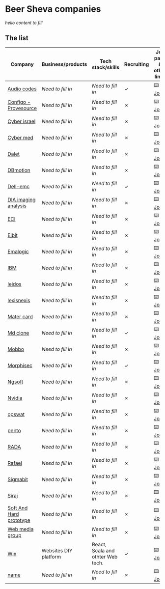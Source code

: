 # Beer Sheva companies 


*hello content to fill*

## The list

Company                                                         | Business/products                        | Tech stack/skills                              | Recruiting                                | Job page & other links
-------------------------------------------------               | -----------------------------            | ----------------------------                   | ------------------------------------| ----------------------
[Audio codes](https://www.audiocodes.com/)                      | *Need to fill in*                        | *Need to fill in*                              | ✓                                   | :keyboard: [Jobs](https://www.audiocodes.com/careers/positions?countryGroup=Israel)
[Configo - Provesource](https://provesrc.com)                   | *Need to fill in*                        | *Need to fill in*                              | ✗                                   | :keyboard: [Jobs]()
[Cyber israel](site)                                            | *Need to fill in*                        | *Need to fill in*                              | ✗                                   | :keyboard: [Jobs]()
[Cyber med](site)                                               | *Need to fill in*                        | *Need to fill in*                              | ✗                                   | :keyboard: [Jobs]()
[Dalet](site)                                                   | *Need to fill in*                        | *Need to fill in*                              | ✗                                   | :keyboard: [Jobs]()
[DBmotion](site)                                                | *Need to fill in*                        | *Need to fill in*                              | ✗                                   | :keyboard: [Jobs]()
[Dell-emc](https://www.delltechnologies.com/)                   | *Need to fill in*                        | *Need to fill in*                              | ✓                                   | :keyboard: [Jobs](https://jobs.dell.com/search-jobs/Beersheba%2C%20Israel/375/4/294640-294952-295530/31x25181/34x7913/50/2)
[DIA imaging analysis](site)                                    | *Need to fill in*                        | *Need to fill in*                              | ✗                                   | :keyboard: [Jobs]()
[ECI](site)                                                     | *Need to fill in*                        | *Need to fill in*                              | ✗                                   | :keyboard: [Jobs]()
[Elbit](site)                                                   | *Need to fill in*                        | *Need to fill in*                              | ✗                                   | :keyboard: [Jobs]()
[Emalogic](http://www.emalogic.com/)                            | *Need to fill in*                        | *Need to fill in*                              | ✗                                   | :keyboard: [Jobs]()
[IBM](site)                                                     | *Need to fill in*                        | *Need to fill in*                              | ✗                                   | :keyboard: [Jobs]()
[leidos](site)                                                  | *Need to fill in*                        | *Need to fill in*                              | ✗                                   | :keyboard: [Jobs]()
[lexisnexis](https://www.lexisnexis.com/en-us/gateway.page)     | *Need to fill in*                        | *Need to fill in*                              | ✗                                   | :keyboard: [Jobs]()
[Mater card](site)                                              | *Need to fill in*                        | *Need to fill in*                              | ✗                                   | :keyboard: [Jobs]()
[Md clone](https://www.mdclone.com/)                            | *Need to fill in*                        | *Need to fill in*                              | ✓                                   | :keyboard: [Jobs](https://www.mdclone.com/careers)
[Mobbo](site)                                                   | *Need to fill in*                        | *Need to fill in*                              | ✗                                   | :keyboard: [Jobs]()
[Morphisec](https://www.morphisec.com/)                         | *Need to fill in*                        | *Need to fill in*                              | ✓                                   | :keyboard: [Jobs](https://www.morphisec.com/careers)
[Ngsoft](site)                                                  | *Need to fill in*                        | *Need to fill in*                              | ✗                                   | :keyboard: [Jobs]()
[Nvidia](site)                                                  | *Need to fill in*                        | *Need to fill in*                              | ✗                                   | :keyboard: [Jobs]()
[opswat](site)                                                  | *Need to fill in*                        | *Need to fill in*                              | ✗                                   | :keyboard: [Jobs]()
[pento](site)                                                   | *Need to fill in*                        | *Need to fill in*                              | ✗                                   | :keyboard: [Jobs]()
[RADA](site)                                                    | *Need to fill in*                        | *Need to fill in*                              | ✗                                   | :keyboard: [Jobs]()
[Rafael](site)                                                  | *Need to fill in*                        | *Need to fill in*                              | ✗                                   | :keyboard: [Jobs]()
[Sigmabit](site)                                                | *Need to fill in*                        | *Need to fill in*                              | ✗                                   | :keyboard: [Jobs]()
[Siraj](site)                                                   | *Need to fill in*                        | *Need to fill in*                              | ✗                                   | :keyboard: [Jobs]()
[Soft And Hard prototype](site)                                 | *Need to fill in*                        | *Need to fill in*                              | ✗                                   | :keyboard: [Jobs]()
[Web media group](site)                                         | *Need to fill in*                        | *Need to fill in*                              | ✗                                   | :keyboard: [Jobs]()
[Wix](https://www.wix.com/)                                     | Websites DIY platform                        | React, Scala and othter Web tech.                              | ✓                                   | :keyboard: [Jobs](https://www.wix.com/jobs/locations/beer-sheva)
[name](site)                                                    | *Need to fill in*                        | *Need to fill in*                              | ✗                                   | :keyboard: [Jobs]()

